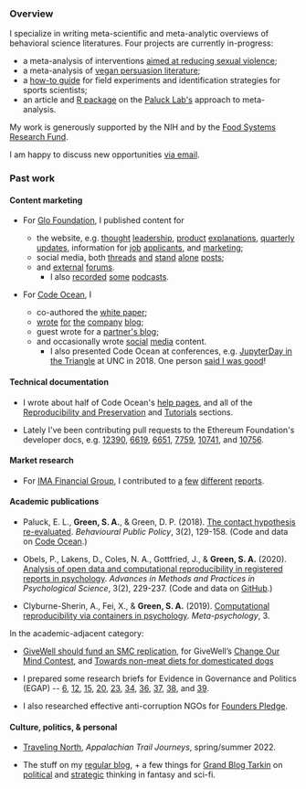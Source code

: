 ### Overview

I specialize in writing meta-scientific and meta-analytic overviews of behavioral science literatures. Four projects are currently in-progress:

* a meta-analysis of interventions [aimed at reducing sexual violence](https://osf.io/w9hqs/); 
* a meta-analysis of [vegan persuasion literature](https://forum.effectivealtruism.org/posts/k9qqGZtmWz3x4yaaA/environmental-and-health-appeals-are-the-most-effective); 
* a [how-to guide](https://github.com/setgree/ExerciseScienceRedesign) for field experiments and identification strategies for sports scientists; 
* an article and [R package](https://github.com/setgree/PaluckMetaSOP) on the [Paluck Lab's](https://psych.princeton.edu/people/elizabeth-levy-paluck) approach to meta-analysis. 

My work is generously supported by the NIH and by the [Food Systems Research Fund](https://www.fsrfund.org/).

I am happy to discuss new opportunities [via email](mailto:sag2212@columbia.edu).

### Past work

#### Content marketing

* For [Glo Foundation](https://www.glodollar.org/), I published content for
  * the website, e.g. [thought](https://www.glodollar.org/articles/glo-zero-poverty-and-the-sdgs) [leadership](https://www.glodollar.org/articles/why-glo-foundation-donates-to-givedirectly), [product](https://www.glodollar.org/articles/treasuries) [explanations](https://www.glodollar.org/articles/givedirectly), [quarterly](https://www.glodollar.org/articles/glo-q1-2023-update) [updates](https://www.glodollar.org/articles/glo-q2-2023-update), information for [job](https://www.glodollar.org/articles/how-we-work-at-glo) [applicants](https://www.glodollar.org/articles/how-to-make-your-job-application-to-glo-stand-out), and [marketing](https://www.glodollar.org/articles/embedded-philanthropy);
  * social media, both [threads](https://twitter.com/glodollar/status/1710360692812021898) [and](https://twitter.com/glodollar/status/1580906280599724032) [stand](https://twitter.com/glodollar/status/1711762918214148500) [alone](https://twitter.com/glodollar/status/1706318040592191520) [posts](https://twitter.com/glodollar/status/1651247136179122178);
  * and [external](https://discuss.octant.app/t/glo-dollar-a-fiat-backed-stablecoin-embedded-with-philanthropy/51) [forums](https://forum.effectivealtruism.org/posts/EAiwxZN4Jiyup8d9G/glo-dollar-an-ethical-stablecoin-model-potential-impact-and).
    * I also [recorded](https://open.spotify.com/episode/67sgAVvKCVnot4yrvs40az?si=16344f2dc1a948a9&nd=1) [some](https://www.cryptoaltruism.org/blog/crypto-altruism-podcast-episode-127-glo-and-the-life-you-can-save-how-blockchain-can-help-alleviate-extreme-poverty) [podcasts](https://podcasters.spotify.com/pod/show/watotocoding/episodes/Glo-Dollar---A-solution-to-extreme-poverty-e21m51q).
  
* For [Code Ocean](https://codeocean.com/), I 
  * co-authored the [white paper](https://open.lnu.se/index.php/metapsychology/article/view/892);
  * [wrote](https://medium.com/codeocean/two-welcome-innovations-in-liu-and-salganik-2019-successes-and-struggles-with-computational-b4ef1a4311f2) [for](https://medium.com/codeocean/five-reproducibility-lessons-from-a-year-of-reviewing-compute-capsules-de71729ebd8a) [the](https://medium.com/codeocean/nature-journals-pilot-with-code-ocean-a-developer-advocate-s-perspective-d1f9f35f896e) [company](https://medium.com/codeocean/multiple-languages-in-a-single-compute-capsule-e71719e448ab) [blog](https://medium.com/codeocean/stata-on-code-ocean-the-case-of-meta-ado-ac9c32be338a);
  * guest wrote for a [partner's blog](https://www.cambridge.org/core/blog/2018/12/21/public-and-private-benefits-to-practicing-open-science/);
  * and occasionally wrote [social](https://twitter.com/CodeOceanHQ/status/989193597294665729) [media](https://twitter.com/CodeOceanHQ/status/1024382224844632064) content.
    * I also presented Code Ocean at conferences, e.g. [JupyterDay in the Triangle](https://twitter.com/GinnyGhezzo/status/1062409577101172736/photo/1) at UNC in 2018. One person [said I was good](https://twitter.com/KLA2010/status/912389868730372097)!

#### Technical documentation
* I wrote about half of Code Ocean's [help pages](https://help.codeocean.com/en/), and all of the  [Reproducibility and Preservation](https://help.codeocean.com/en/collections/500077-reproducibility-and-preservation) and [Tutorials](https://help.codeocean.com/en/collections/1910642-tutorials) sections.

* Lately I've been contributing pull requests to the Ethereum Foundation's developer docs, e.g. [12390](https://github.com/ethereum/ethereum-org-website/pull/12390), [6619](https://github.com/ethereum/ethereum-org-website/pull/6619), [6651](https://github.com/ethereum/ethereum-org-website/pull/6651), [7759](https://github.com/ethereum/ethereum-org-website/pull/7759), [10741](https://github.com/ethereum/ethereum-org-website/pull/10741), and [10756](https://github.com/ethereum/ethereum-org-website/pull/10756).

#### Market research
* For [IMA Financial Group](https://imacorp.com/), I contributed to [a](https://imacorp.com/wp-content/uploads/2022/03/Q4_MIF_Cannabis_032222.pdf) [few](https://imacorp.com/wp-content/uploads/2022/01/Q4_MiF_Hospitality_012622.pdf) [different](https://imacorp.com/wp-content/uploads/2021/12/Q3_MIF_Real-Estate_122221.pdf) [reports](https://imacorp.com/insights-alerts-trends/hr-benefits-iats/hr-benefits-iats-april-06/).

#### Academic publications

* Paluck, E. L., **Green, S. A.**, & Green, D. P. (2018). [The contact hypothesis re-evaluated](https://doi.org/10.1017/bpp.2018.25). _Behavioural Public Policy_, 3(2), 129-158. (Code and data on [Code Ocean](https://doi.org/10.24433/CO.4024382.v7).)

* Obels, P., Lakens, D., Coles, N. A., Gottfried, J., & **Green, S. A.** (2020). [Analysis of open data and computational reproducibility in registered reports in psychology](https://doi.org/10.1177/2515245920918872). _Advances in Methods and Practices in Psychological Science_, 3(2), 229-237. (Code and data on [GitHub](https://github.com/Lakens/reproducing_registered_reports).)

* Clyburne-Sherin, A., Fei, X., & **Green, S. A.** (2019). [Computational reproducibility via containers in psychology](https://conferences.lnu.se/index.php/metapsychology/article/view/892). _Meta-psychology_, 3.

In the academic-adjacent category:
* [GiveWell should fund an SMC replication](https://forum.effectivealtruism.org/posts/E3nAGbeMoFnjpYawr/givewell-should-fund-an-smc-replication), for GiveWell’s [Change Our Mind Contest](https://forum.effectivealtruism.org/topics/givewell-change-our-mind-contest), and [Towards non-meat diets for domesticated dogs](https://forum.effectivealtruism.org/posts/zihL7a4xbTnCmuL2L/towards-non-meat-diets-for-domesticated-dogs)

 * I prepared some research briefs for Evidence in Governance and Politics (EGAP) -- [6](https://egap.org/resource/brief-06-voter-benchmarks-in-developing-countries/), [12](https://egap.org/resource/brief-12-attitudes-towards-immigrants-among-boston-area-commuters/), [15](https://egap.org/resource/brief-15-is-it-the-cash-or-condition-in-malawi/), [20](https://egap.org/resource/brief-20-is-vote-buying-effective/), [23](https://egap.org/resource/brief-23-discrimination-in-everyday-behavior/), [34](https://egap.org/resource/brief-34-violent-conflict-and-behavior-in-burundi/), [36](https://egap.org/resource/brief-36-face-to-face-interviews-cognitive-skill-and-non-response/), [37](https://egap.org/resource/brief-37-voter-and-candidate-response-to-political-debates/),  [38](https://egap.org/resource/brief-38-diminishing-the-effectiveness-of-vote-buying-through-voter-education/), and [39](https://egap.org/resource/brief-39-attitudes-towards-risk-and-illegal-behavior/). 
 
* I also researched effective anti-corruption NGOs for [Founders Pledge](https://www.founderspledge.com/).

#### Culture, politics, & personal

* [Traveling North](https://journeys.appalachiantrail.org/issue/spring-summer-2022/traveling-north/), _Appalachian Trail Journeys_, spring/summer 2022.

* The stuff on my [regular blog](https://setharielgreen.com/blog/), \+ a few things for [Grand Blog Tarkin](https://blogtarkin.wordpress.com/) on [political](https://blogtarkin.wordpress.com/2014/12/01/the-walking-dead-and-the-politics-of-apocalypse-fiction/) and [strategic](https://blogtarkin.wordpress.com/2013/11/01/enders-shadow-and-offense-defense-theory) thinking in fantasy and sci-fi.